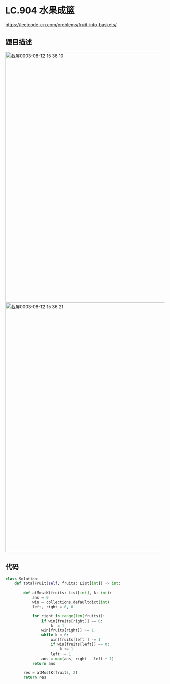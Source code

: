 LC.904 水果成篮
====
https://leetcode-cn.com/problems/fruit-into-baskets/

## 题目描述

<img width="790" alt="截屏0003-08-12 15 36 10" src="https://user-images.githubusercontent.com/10908630/129149515-a176a09a-5517-4672-95b7-325185012859.png">
<img width="787" alt="截屏0003-08-12 15 36 21" src="https://user-images.githubusercontent.com/10908630/129149521-4b0fca0d-f0dd-48bf-a9ea-3ac1b7bd9438.png">


## 代码
```python
class Solution:
    def totalFruit(self, fruits: List[int]) -> int:

        def atMostK(fruits: List[int], k: int):
            ans = 0
            win = collections.defaultdict(int)
            left, right = 0, 0

            for right in range(len(fruits)):
                if win[fruits[right]] == 0:
                    k -= 1
                win[fruits[right]] += 1
                while k < 0:
                    win[fruits[left]] -= 1
                    if win[fruits[left]] == 0:
                        k += 1
                    left += 1
                ans = max(ans, right - left + 1)
            return ans
        
        res = atMostK(fruits, 2)
        return res
```
